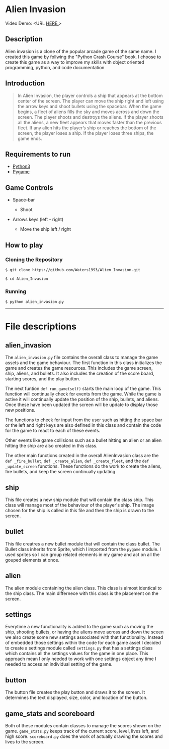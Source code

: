 # Alien Invasion

Video Demo: <URL [HERE.](https://youtu.be/QGz4MlLBK6s "Alien Invasion")>

## Description

Alien invasion is a clone of the popular arcade game of the same name. I created this game by follwing the "Python Crash Course" book.
I choose to create this game as a way to improve my skills with object oriented programming, python, and code documentation

## Introduction

> In Alien Invasion, the player controls a ship that appears at
> the bottom center of the screen. The player can move the ship
> right and left using the arrow keys and shoot bullets using the
> spacebar. When the game begins, a fleet of aliens fills the sky
> and moves across and down the screen. The player shoots and
> destroys the aliens. If the player shoots all the aliens, a new fleet
> appears that moves faster than the previous fleet. If any alien hits
> the player’s ship or reaches the bottom of the screen, the player
> loses a ship. If the player loses three ships, the game ends.

## Requirements to run

- [Python3](https://www.python.org/)
- [Pygame](https://www.pygame.org/)

## Game Controls

- Space-bar

  - Shoot

- Arrows keys (left - right)
  - Move the ship left / right

## How to play

### Cloning the Repository

```
$ git clone https://github.com/Waters1993/Alien_Invasion.git

$ cd Alien_Invasion
```

### Running

```
$ python alien_invasion.py
```

---

# File descriptions

## alien_invasion

The `alien_invasion.py` file contains the overall class to manage the game assets and the game behaviour. The first function in this class initializes the game and creates the game resources. This includes the game screen, ship, aliens, and bullets. It also includes the creation of the score board, starting scores, and the play button.

The next funtion `def run_game(self)` starts the main loop of the game. This function will continually check for events from the game. While the game is active it will continually update the position of the ship, bullets, and aliens. Once these have been updated the screen will be update to display those new positions.

The functions to check for input from the user such as hitting the space bar or the left and right keys are also defined in this class and contain the code for the game to react to each of these events.

Other events like game collisions such as a bullet hitting an alien or an alien hitting the ship are also created in this class.

The other main functions created in the overall AlienInvasion class are the `def _fire_bullet`, `def _create_alien`, `def _create_fleet`, and the `def _update_screen` functions. These functions do the work to create the aliens, fire bullets, and keep the screen continually updating.

## ship

This file creates a new ship module that will contain the class ship. This class will manage most of the behaviour of the player's ship. The image chosen for the ship is called in this file and then the ship is drawn to the screen.

## bullet

This file creatres a new bullet module that will contain the class bullet. The Bullet class inherits from Sprite, which I imported from the `pygame` module. I used sprites so I can group related elements in my game and act on all the gouped elements at once.

## alien

The alien module containing the alien class. This class is almost identical to the ship class. The main differnece with this class is the placement on the screen.

## settings

Everytime a new functionality is added to the game such as moving the ship, shooting bullets, or having the aliens move across and down the sceen we also create some new settings associated with that functionality. Instead of embedded those settings within the code for each game asset I decided to create a settings module called `settings.py` that has a settings class which contains all the settings values for the game in one place. This approach mean I only needed to work with one settings object any time I needed to access an individual setting of the game.

## button

The button file creates the play button and draws it to the screen. It determines the text displayed, size, color, and location of the button.

## game_stats and scoreboard

Both of these modules contain classes to manage the scores shown on the game. `game_stats.py` keeps track of the current score, level, lives left, and high score. `scoreboard.py` does the work of actually drawing the scores and lives to the screen.
